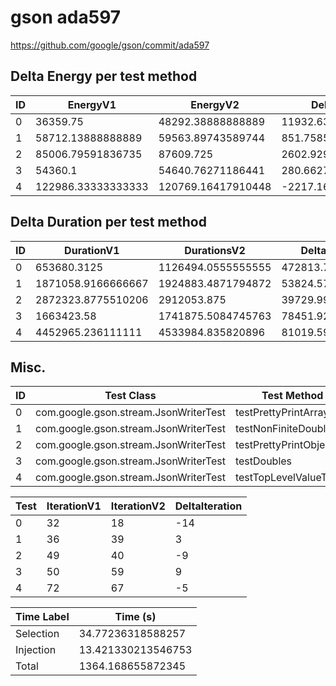 # gson ada597


https://github.com/google/gson/commit/ada597



## Delta Energy per test method


| ID | EnergyV1 | EnergyV2 | DeltaEnergy | σV1 | σV2 |
| --- | --- | --- | --- | --- | --- |
| 0 | 36359.75 | 48292.38888888889 | 11932.63888888889 | 2629.7573557269498 | 31172.01159897358 |
| 1 | 58712.13888888889 | 59563.89743589744 | 851.7585470085469 | 33942.520779132195 | 35199.96355970934 |
| 2 | 85006.79591836735 | 87609.725 | 2602.929081632654 | 52575.155706380814 | 55142.14971779188 |
| 3 | 54360.1 | 54640.76271186441 | 280.6627118644101 | 34857.65250515302 | 37050.23607845324 |
| 4 | 122986.33333333333 | 120769.16417910448 | -2217.1691542288463 | 44325.98468950739 | 35986.41969127973 |

## Delta Duration per test method


| ID | DurationV1 | DurationsV2 | DeltaDuration |
| --- | --- | --- | --- |
| 0 | 653680.3125 | 1126494.0555555555 | 472813.7430555555 |
| 1 | 1871058.9166666667 | 1924883.4871794872 | 53824.5705128205 |
| 2 | 2872323.8775510206 | 2912053.875 | 39729.99744897941 |
| 3 | 1663423.58 | 1741875.5084745763 | 78451.92847457621 |
| 4 | 4452965.236111111 | 4533984.835820896 | 81019.59970978461 |

## Misc.

| ID | Test Class | Test Method |
| --- | --- | --- |
| 0 | com.google.gson.stream.JsonWriterTest | testPrettyPrintArray |
| 1 | com.google.gson.stream.JsonWriterTest | testNonFiniteDoubles |
| 2 | com.google.gson.stream.JsonWriterTest | testPrettyPrintObject |
| 3 | com.google.gson.stream.JsonWriterTest | testDoubles |
| 4 | com.google.gson.stream.JsonWriterTest | testTopLevelValueTypes |




| Test | IterationV1 | IterationV2 | DeltaIteration |
| --- | --- | --- | --- |
| 0 | 32 | 18 | -14 |
| 1 | 36 | 39 | 3 |
| 2 | 49 | 40 | -9 |
| 3 | 50 | 59 | 9 |
| 4 | 72 | 67 | -5 |



| Time Label | Time (s) |
| --- | --- |
| Selection | 34.77236318588257 |
| Injection | 13.421330213546753 |
| Total | 1364.168655872345 |



